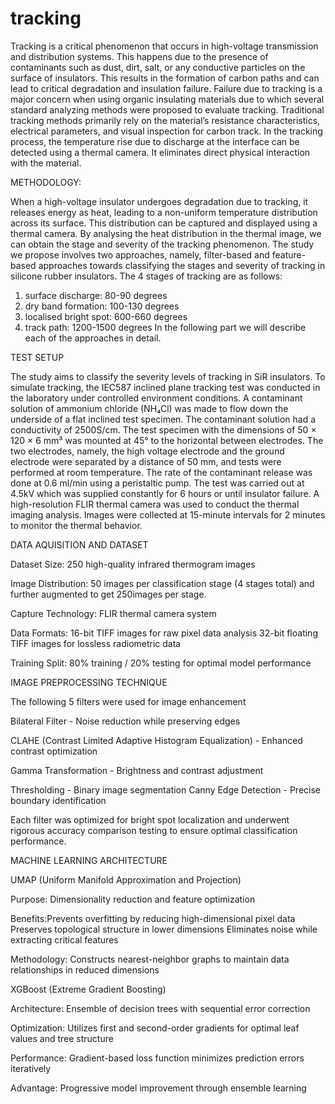# tracking
Tracking is a critical phenomenon that occurs in high-voltage transmission and distribution systems. This happens due to the presence of contaminants such as dust, dirt, salt, or any conductive particles on the surface of insulators. This results in the formation of carbon paths and can lead to critical degradation and insulation failure. Failure due to tracking is a major concern when using organic insulating materials due to which several standard analyzing methods were proposed to evaluate tracking. Traditional tracking methods primarily rely on the material’s resistance characteristics, electrical parameters, and visual inspection for carbon track. In the tracking process, the temperature rise due to discharge at the interface can be detected using a thermal camera. It eliminates direct physical interaction with the material.

METHODOLOGY:

When a high-voltage insulator undergoes degradation due to tracking, it releases energy as heat, leading to a non-uniform temperature distribution across its surface. This distribution can be captured and displayed using a thermal camera. By analysing the heat distribution in the thermal image, we can obtain the stage and severity of the tracking phenomenon. The study we propose involves two approaches, namely, filter-based and feature-based approaches towards classifying the stages and severity of tracking in silicone rubber insulators. The 4 stages of tracking are as follows:
1. surface discharge: 80-90 degrees
2. dry band formation: 100-130 degrees
3. localised bright spot: 600-660 degrees
4. track path: 1200-1500  degrees
In the following part we will describe each of the approaches in detail.


TEST SETUP

The study aims to classify the severity levels of tracking in SiR insulators. To simulate tracking, the IEC587 inclined plane tracking test was conducted in the laboratory under controlled environment conditions. A contaminant solution of ammonium chloride (NH₄Cl) was made to flow down the underside of a flat inclined test specimen. The contaminant solution had a conductivity of 2500S/cm.  The test specimen with the dimensions of 50 × 120 × 6 mm³ was mounted at 45° to the horizontal between electrodes. The two electrodes, namely, the high voltage electrode and the ground electrode were separated by a distance of 50 mm, and tests were performed at room temperature. The rate of the contaminant release was done at 0.6 ml/min using a peristaltic pump. The test was carried out at 4.5kV which was supplied constantly for 6 hours or until insulator failure.
A high-resolution FLIR thermal camera was used to conduct the thermal imaging analysis. Images were collected at 15-minute intervals for 2 minutes to monitor the thermal behavior.

DATA AQUISITION AND DATASET 

Dataset Size: 250 high-quality infrared thermogram images

Image Distribution: 50 images per classification stage (4 stages total) and further augmented to get 250images per stage.

Capture Technology: FLIR thermal camera system

Data Formats:
16-bit TIFF images for raw pixel data analysis
32-bit floating TIFF images for lossless radiometric data

Training Split: 80% training / 20% testing for optimal model performance

IMAGE PREPROCESSING TECHNIQUE

The following 5 filters were used for image enhancement 

Bilateral Filter - Noise reduction while preserving edges

CLAHE (Contrast Limited Adaptive Histogram Equalization) - Enhanced contrast optimization

Gamma Transformation - Brightness and contrast adjustment

Thresholding - Binary image segmentation
Canny Edge Detection - Precise boundary identification

Each filter was optimized for bright spot localization and underwent rigorous accuracy comparison testing to ensure optimal classification performance.

MACHINE LEARNING ARCHITECTURE

UMAP (Uniform Manifold Approximation and Projection)

Purpose: Dimensionality reduction and feature optimization

Benefits:Prevents overfitting by reducing high-dimensional pixel data
Preserves topological structure in lower dimensions
Eliminates noise while extracting critical features

Methodology: Constructs nearest-neighbor graphs to maintain data relationships in reduced dimensions

XGBoost (Extreme Gradient Boosting)

Architecture: Ensemble of decision trees with sequential error correction

Optimization: Utilizes first and second-order gradients for optimal leaf values and tree structure

Performance: Gradient-based loss function minimizes prediction errors iteratively

Advantage: Progressive model improvement through ensemble learning


